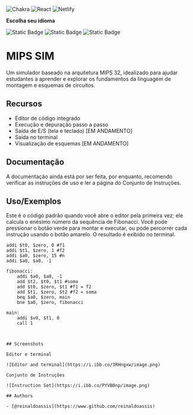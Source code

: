 ![Chakra](https://img.shields.io/badge/chakra-%234ED1C5.svg?style=for-the-badge&logo=chakraui&logoColor=white)
![React](https://img.shields.io/badge/react-%2320232a.svg?style=for-the-badge&logo=react&logoColor=%2361DAFB)
![Netlify](https://img.shields.io/badge/netlify-%23000000.svg?style=for-the-badge&logo=netlify&logoColor=#00C7B7)

**Escolha seu idioma**

![Static Badge](https://img.shields.io/badge/Inglês%20-%20%231E90FF?style=flat-square)
![Static Badge](https://img.shields.io/badge/Português%20Brasileiro%20-%20%23228B22?style=flat-square)
![Static Badge](https://img.shields.io/badge/Francês%20-%20%23DC143C?style=flat-square)

# MIPS SIM

Um simulador baseado na arquitetura MIPS 32, idealizado para ajudar estudantes a aprender e explorar os fundamentos da linguagem de montagem e esquemas de circuitos.

## Recursos

- Editor de código integrado
- Execução e depuração passo a passo
- Saída de E/S (tela e teclado) [EM ANDAMENTO]
- Saída no terminal
- Visualização de esquemas [EM ANDAMENTO]

## Documentação

A documentação ainda está por ser feita, por enquanto, recomendo verificar as instruções de uso e ler a página do Conjunto de Instruções.

## Uso/Exemplos

Este é o código padrão quando você abre o editor pela primeira vez; ele calcula o enésimo número da sequência de Fibonacci. Você pode pressionar o botão verde para montar e executar, ou pode percorrer cada instrução usando o botão amarelo. O resultado é exibido no terminal.

```assembly
addi $t0, $zero, 0 #f1
addi $t1, $zero, 1 #f2
addi $a0, $zero, 15 #n
addi $a0, $a0, -1

fibonacci:
    addi $a0, $a0, -1
    add $t2, $t0, $t1 #soma
    add $t0, $zero, $t1 #f1 = f2
    add $t1, $zero, $t2 #f2 = soma
    beq $a0, $zero, main
    bne $a0, $zero, fibonacci

main:
    addi $v0, $t1, 0
    call 1



## Screenshots

Editor e terminal

![Editor and terminal](https://i.ibb.co/3RHngxw/image.png)

Conjunto de Instruções

![Instruction Set](https://i.ibb.co/PYVB0np/image.png)

## Authors

- [@reinaldoassis](https://www.github.com/reinaldoassis)

